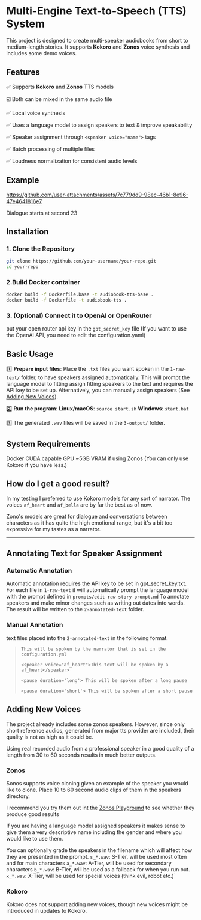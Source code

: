 
# Multi-Engine Text-to-Speech (TTS) System  

This project is designed to create multi-speaker audiobooks from short to medium-length stories. It supports **Kokoro** and **Zonos** voice synthesis and includes some demo voices.

## Features  
✅ Supports **Kokoro** and **Zonos** TTS models

  ☑️ Both can be mixed in the same audio file  
  
✅ Local voice synthesis 

✅ Uses a language model to assign speakers to text & improve speakability

✅ Speaker assignment through `<speaker voice="name">` tags  

✅ Batch processing of multiple files

✅ Loudness normalization for consistent audio levels


## Example

https://github.com/user-attachments/assets/7c779dd9-98ec-46b1-8e96-47e4641816e7

Dialogue starts at second 23

## Installation  

### **1. Clone the Repository**  
```sh
git clone https://github.com/your-username/your-repo.git
cd your-repo
```

### **2.Build Docker container**  
```sh
docker build -f Dockerfile.base -t audiobook-tts-base .
docker build -f Dockerfile -t audiobook-tts .
```

### **3. (Optional) Connect it to OpenAI or OpenRouter**  
put your open router api key in the `gpt_secret_key` file (If you want to use the OpenAI API, you need to edit the configuration.yaml)

## Basic Usage
1️⃣ **Prepare input files**: Place the `.txt` files you want spoken in the `1-raw-text/` folder, to have speakers assigned automatically. This will prompt the language model to fitting assign fitting speakers to the text and requires the API key to be set up. Alternatively, you can manually assign speakers (See [Adding New Voices](#adding-new-voices)).

2️⃣ **Run the program**:
   **Linux/macOS**:
     ```source start.sh```
   **Windows**:
     ```start.bat```

3️⃣ The generated `.wav` files will be saved in the `3-output/` folder.

## System Requirements
Docker
CUDA capable GPU
~5GB VRAM if using Zonos (You can only use Kokoro if you have less.)

## How do I get a good result?

In my testing I preferred to use Kokoro models for any sort of narrator. The voices `af_heart` and `af_bella` are by far the best as of now.

Zono's models are great for dialogue and conversations between characters as it has quite the high emotional range, but it's a bit too expressive for my tastes as a narrator. 


---

## Annotating Text for Speaker Assignment

### Automatic Annotation
Automatic annotation requires the API key to be set in gpt_secret_key.txt.
For each file in `1-raw-text` it will automatically prompt the language model with the prompt defined in `prompts/edit-raw-story-prompt.md` To annotate speakers and make minor changes such as writing out dates into words.
The result will be written to the `2-annotated-text` folder.

### Manual Annotation

text files placed into the `2-annotated-text` in the following format.

>`This will be spoken by the narrator that is set in the configuration.yml`
>
>`<speaker voice="af_heart">This text will be spoken by a af_heart</speaker>`
>
>`<pause duration='long'> This will be spoken after a long pause `
>
>`<pause duration='short'> This will be spoken after a short pause` 

## Adding New Voices  

The project already includes some zonos speakers. However, since only short reference audios, generated from major tts provider are included, their quality is not as high as it could be. 

Using real recorded audio from a professional speaker in a good quality of a length from 30 to 60 seconds results in much better outputs.

### Zonos

Sonos supports voice cloning given an example of the speaker you would like to clone. Place 10 to 60 second audio clips of them in the speakers directory. 

I recommend you try them out int the [Zonos Playground](https://playground.zyphra.com/sign-in?redirect_url=https%3A%2F%2Fplayground.zyphra.com%2Faudio) to see whether they produce good results 

If you are having a language model assigned speakers it makes sense to give them a very descriptive name including the gender and where you would like to use them.

You can optionally grade the speakers in the filename which will affect how they are presented in the prompt. 
`s_*.wav`: S-Tier, will be used most often and for main characters
`a_*.wav`: A-Tier, will be used for secondary characters
`b_*.wav`: B-Tier, will be used as a fallback for when you run out.
`x_*.wav`: X-Tier, will be used for special voices (think evil, robot etc.)`

### Kokoro

Kokoro does not support adding new voices, though new voices might be introduced in updates to Kokoro.
